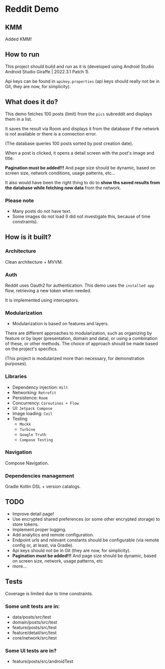 # Reddit Demo

## KMM
Added KMM!

## How to run
This project should build and run as it is (developed using Android Studio Android Studio Giraffe | 2022.3.1 Patch 1).

Api keys can be found in ```apikey.properties``` (api keys should really not be in Git, they are now, for simplicity).

## What does it do?
This demo fetches 100 posts (limit) from the `pics` subreddit and displays them in a list.

It saves the result via Room and displays it from the database if the network is not available or there is a connection error.

(The database queries 100 posts sorted by post creation date).

When a post is clicked, it opens a detail screen with the post's image and title.

**Pagination must be added!!!** And page size should be dynamic, based on screen size, network conditions, usage patterns, etc...

It also would have been the right thing to do to **show ths saved results from the database while fetching new data** from the network.

### Please note
- Many posts do not have text.
- Some images do not load (I did not investigate this, because of time constraints).

## How is it built?

### Architecture
Clean architecture + MVVM.

### Auth
Reddit uses Oauth2 for authentication. This demo uses the `installed app` flow, retrieving a new token when needed.

It is implemented using interceptors.

### Modularization
- Modularization is based on features and layers.

There are different approaches to modularization, such as organizing
by feature or by layer (presentation, domain and data), or using a combination of these, or other methods.
The choice of approach should be made based on the project's specifics.

(This project is modularized more than necessary, for demonstration purposes).

### Libraries
- Dependency injection:  ```Hilt```
- Networking: ```Retrofit```
- Persistence: ```Room```
- Concurrency: ```Coroutines + Flow```
- UI: ```Jetpack Compose```
- Image loading: ```Coil```
- Testing
  - ```Mockk```
  - ```Turbine```
  - ```Google Truth```
  - ```Compose Testing```

### Navigation
Compose Navigation.

### Dependencies management
Gradle Kotlin DSL + version catalogs.

## TODO
- Improve detail page!
- Use encrypted shared preferences (or some other encrypted storage) to store tokens.
- Implement proper logging.
- Add analytics and remote configuration.
- Endpoint urls and relevant constants should be configurable (via remote config or, at least, via Gradle).
- Api keys should not be in Git (they are now, for simplicity).
- **Pagination must be added!!!** And page size should be dynamic, based on screen size, network, usage patterns, etc
- more...

## Tests
Coverage is limited due to time constraints.

### Some unit tests are in:

- data/posts/src/test
- domain/posts/src/test
- feature/posts/src/test
- feature/detail/src/test
- core/network/src/test

### Some UI tests are in?
- feature/posts/src/androidTest
